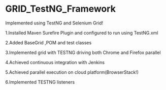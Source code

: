 # GRID_TestNG_Framework

Implemented using TestNG and Selenium Grid!


1.Installed Maven Surefire Plugin and configured to run using TestNG.xml

2.Added BaseGrid ,POM and test classes

3.Implemented grid with TESTNG driving both Chrome and Firefox parallel

4.Achieved continuous integration with Jenkins

5.Achieved parallel execution on cloud platform(BrowserStack!)

6.Implemented TESTNG listeners
